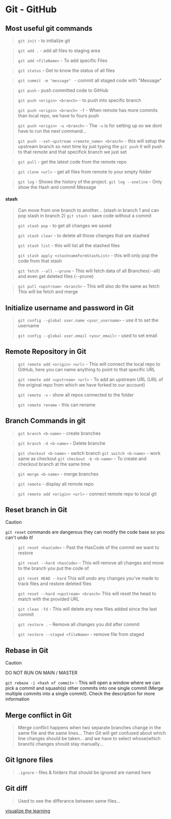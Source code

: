 # Git - GitHub

## Most useful git commands
> `git init` - to initialize git

> `git add .` - add all files to staging area
>
> `git add <fileName>` - To add specific Files

> `git status` - Get to know the status of all files

> `git commit -m "message" ` - commit all staged code with "Message"

> `git push` - push committed code to GitHub
>
> `git push <origin> <branch>` - to push into specific branch
>
> `git push <origin> <branch> -f` - When remote has more commits than local repo, we have to fours push
>
> `git push <origin> -u <branch>` - The `-u` is for setting up so we dont have to run the next command... 
>
> `git push --set-upstream <remote_name> <branch>` - this will setup the upstream branch so next time by just typing the `git push` it will push to that remote and that specifick branch we just set

> `git pull` - get the latest code from the remote repo

> `git clone <url>` - get all files from remote to your empty folder <url of repo>

> `git log` - Shows the history of the project.
> `git log --oneline` - Only show the Hash and commit Message

#### stash 
> Can move from one branch to another... (stash in branch 1 and can pop stash in branch 2)
> `git stash` - save code without a commit
>
> `git stash pop` - to get all changes we saved
>
> `git stash clear` - to delete all those changes that are stashed
>
> `git stash list` - this will list all the stashed files
>
> `git stash apply <stashnameFormStashList>` - this will only pop the code from that stash


> `git fetch --all --prune` - This will fetch data of all Branches(--all) and even get deleted files (--prune)

> `git pull <upstream> <branch>` - This will also do the same as fetch This will be fetch and merge

## Initialize username and password in Git
> `git config --global user.name <your_username>` - use it to set the username
>
> `git config --global user.email <your_email>` - used to set email

## Remote Repository in Git
> `git remote add <origin> <url>` - This will connect the local repo to GitHub, here you can name anything <anythingYouWant> to point to that specific URL
>
> `git remote add <upstream> <url>` - To add an upstream URL (URL of the original repo from which we have forked to our account)
>
> `git remote -v` - show all repos connected to the folder
>
> `git remote rename` - this can rename


## Branch Commands in git
> `git branch <b-name>` - create branches

> `git branch -d <b-name>` - Delete branche

> `git checkout <b-name>` - switch branch
> `git switch <b-name>` - work same as checkout
> `git checkout -b <b-name>` - To create and checkout branch at the same time

> `git merge <b-name>` - merge branches

> `git remote` - display all remote repo

> `git remote add <origin> <url>` - connect remote repo to local git

## Reset branch in Git
> [!CAUTION]
> `git reset` commands are dangerous they can modify the code base so you can't undo it!

> `git reset <hasCode>` - Past the HasCode of the commit we want to restore
>
> `git reset --hard <hasCode>` - This will remove all changes and move to the branch you put the code of
>
> `git reset HEAD --hard` This will undo any changes you've made to track files and restore deleted files
>
> `git reset --hard <upstream> <branch>` This will reset the head to match with the provided URL

> `git clean -fd` - This will delete any new files added since the last commit

> `git restore .` - Remove all changes you did after commit
>
> `git restore --staged <fileName>` - remove file from staged

## Rebase in Git
> [!CAUTION]
> DO NOT RUN ON MAIN / MASTER
> 
> `git rebase -i <hash of commit>` - This will open a window where we can pick a commit and squash(s) other commits into one single commit (Merge multiple commits into a single commit). Check the description for more information
>   

## Merge conflict in Git
> Merge conflict happens when two separate branches change in the same file and the same lines... Then Git will get confused about which line changes should be taken... and we have to select whose(which branch) changes should stay manually...

## Git Ignore files
> `.ignore` - files & folders that should be ignored are named here


## Git diff
> Used to see the differance between same files... 
 

[visualize the learning](https://learngitbranching.js.org/)
